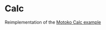 # Calc

Reimplementation of the [Motoko Calc example](https://github.com/dfinity/examples/tree/master/motoko/calc)
